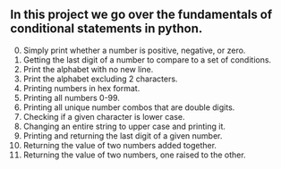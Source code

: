 In this project we go over the fundamentals of conditional statements in python.
---
0. Simply print whether a number is positive, negative, or zero.
1. Getting the last digit of a number to compare to a set of conditions.
2. Print the alphabet with no new line.
3. Print the alphabet excluding 2 characters.
4. Printing numbers in hex format.
5. Printing all numbers 0-99.
6. Printing all unique number combos that are double digits.
7. Checking if a given character is lower case.
8. Changing an entire string to upper case and printing it.
9. Printing and returning the last digit of a given number.
10. Returning the value of two numbers added together.
11. Returning the value of two numbers, one raised to the other.